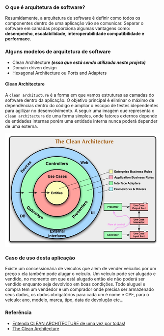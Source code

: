 
### O que é arquitetura de software? 

Resumidamente, a arquitetura de software é definir como todos os componentes dentro de uma aplicação vão se comunicar.
Separar o software em camadas proporciona algumas vantagens como: **desempenho, escalabilidade, interoperabilidade
compatibilidade e performace.**

### Alguns modelos de arquitetura de software

- Clean Architecture ***(essa que está sendo utilizada neste projeto)***
- Domain driven design 
- Hexagonal Architecture ou Ports and Adapters 

#### Clean Architecture

A `clean architucture` é a forma em que vamos estruturas as camadas do software dentro da aplicação. 
O objetivo principal é eliminar o máximo de dependências dentro do código e ampliar o escopo de 
testes idependentes para agilizar no desenvolvimento. A seguir uma imagem que representa o `clean architecture`
de uma forma simples, onde fatores externos depende de entidades internas porém uma entidade interna nunca poderá
depender de uma externa. 

![alt text](/images/CleanArchitecture.jpg)


### Caso de uso desta aplicação

Existe um concessionária de veículos que além de vender veículos por um preço x ela também 
pode alugar o veículo. Um veículo pode ser alugado e vendido, no momento em que está 
alugado então ele não poderá ser vendido enquanto seja devolvido em boas condições.
Todo aluguel e compra tem um vendedor e um comprador onde precisa ser armazenado seus dados, os 
dados obrigatórios para cada um é nome e CPF, para o veículo: ano, modelo, marca, tipo, data de devolução etc...


### Referência

- [Entenda CLEAN ARCHITECTURE de uma vez por todas!](https://www.youtube.com/watch?v=HynTfTli4mw)
- [The Clean Architecture](https://blog.cleancoder.com/uncle-bob/2012/08/13/the-clean-architecture.html)